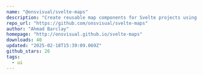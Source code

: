 ```yaml
---
name: "@onsvisual/svelte-maps"
description: "Create reusable map components for Svelte projects using Maplibre GL JS."
repo_url: "https://github.com/onsvisual/svelte-maps"
author: "Ahmad Barclay"
homepage: "http://onsvisual.github.io/svelte-maps"
downloads: 40
updated: "2025-02-18T15:39:09.069Z"
github_stars: 26
tags: 
  - ui
---
```

